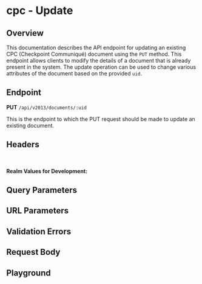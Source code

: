 <script setup>
import "@/style.css"
import SwaggerUI from "@/swagger/view/SwaggerUI.vue"
import swaggerJson from "@/swagger/json/cpc/update.json";

const swaggerSpecs = [
  { json: swaggerJson, protected: true },
];
</script>

# cpc - Update

## Overview

This documentation describes the API endpoint for updating an existing CPC (Checkpoint Communiqué) document using the `PUT` method. This endpoint allows clients to modify the details of a document that is already present in the system. The update operation can be used to change various attributes of the document based on the provided `uid`.


## Endpoint

**PUT** `/api/v2013/documents/:uid`

This is the endpoint to which the PUT request should be made to update an existing document.

## Headers
<!--@include: @/../components/common/header/authorization-realm.md-->

<br>

**Realm Values for Development:**

<!--@include: @/../components/common/realm/abs-dev.md-->

## Query Parameters
<!--@include: @/../components/common/query/schema.md-->

## URL Parameters
<!--@include: @/../components/common/url/uid.md-->

## Validation Errors
<!--@include: @/../components/common/validation-error.md-->

## Request Body
<!--@include: @/../components/cpc/request-body.md-->

## Playground

<SwaggerUI :swaggerSpecs="swaggerSpecs"/>